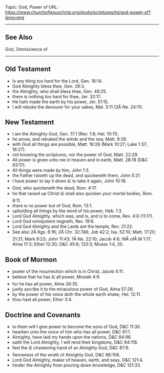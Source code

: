 Topic: God, Power of
URL: https://www.churchofjesuschrist.org/study/scriptures/tg/god-power-of?lang=eng

---

## See Also

God, Omniscience of

---

## Old Testament

- Is any thing too hard for the Lord, Gen. 18:14.
- God Almighty bless thee, Gen. 28:3.
- the Almighty, who shall bless thee, Gen. 49:25.
- there is nothing too hard for thee, Jer. 32:17.
- He hath made the earth by his power, Jer. 51:15.
- I will rebuke the devourer for your sakes, Mal. 3:11 (3Â Ne. 24:11).

## New Testament

- I am the Almighty God, Gen. 17:1 (Rev. 1:8; Hel. 10:11).
- he arose, and rebuked the winds and the sea, Matt. 8:26.
- with God all things are possible, Matt. 19:26 (Mark 10:27; Luke 1:37; 18:27).
- not knowing the scriptures, nor the power of God, Matt. 22:29.
- All power is given unto me in heaven and in earth, Matt. 28:18 (D&C 93:17).
- All things were made by him, John 1:3.
- the Father raiseth up the dead, and quickeneth them, John 5:21.
- I have power to lay it down â¦ to take it again, John 10:18.
- God, who quickeneth the dead, Rom. 4:17.
- he that raised up Christ â¦ shall also quicken your mortal bodies, Rom. 8:11.
- there is no power but of God, Rom. 13:1.
- upholding all things by the word of his power, Heb. 1:3.
- Lord God Almighty, which was, and is, and is to come, Rev. 4:8 (11:17).
- Lord God omnipotent reigneth, Rev. 19:6.
- Lord God Almighty and the Lamb are the temple, Rev. 21:22.
- See also 2Â Kgs. 6:16; 2Â Chr. 32:7â8; Job 42:2; Isa. 52:10; Matt. 17:20; 21:21; Mark 9:23; John 11:43; 1Â Ne. 22:10; Jacob 4:6; WÂ ofÂ M 1:17; Alma 17:3; Ether 12:30; D&C 45:8; 133:3; Moses 1:4, 20.

## Book of Mormon

- power of the resurrection which is in Christ, Jacob 4:11.
- believe that he has â¦ all power, Mosiah 4:9.
- for he has all power, Alma 26:35.
- justly ascribe it to the miraculous power of God, Alma 57:26.
- by the power of his voice doth the whole earth shake, Hel. 12:11.
- thou hast all power, Ether 3:4.

## Doctrine and Covenants

- to them will I give power to become the sons of God, D&C 11:30.
- hearken unto the voice of him who has all power, D&C 61:1.
- Almighty, have laid my hands upon the nations, D&C 84:96.
- saith the Lord Almighty, I will rend their kingdoms, D&C 84:118.
- feel the â¦ chastening hand of an Almighty God, D&C 87:6.
- fierceness of the wrath of Almighty God, D&C 88:106.
- Lord God Almighty, maker of heaven, earth, and seas, D&C 121:4.
- hinder the Almighty from pouring down knowledge, D&C 121:33.

